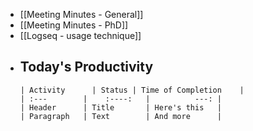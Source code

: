 - [[Meeting Minutes - General]]
- [[Meeting Minutes - PhD]]
- [[Logseq - usage technique]]
- Today's Productivity
	-
	  | Activity      | Status | Time of Completion    |
	  | :---        |    :----:   |          ---: |
	  | Header      | Title       | Here's this   |
	  | Paragraph   | Text        | And more      |
